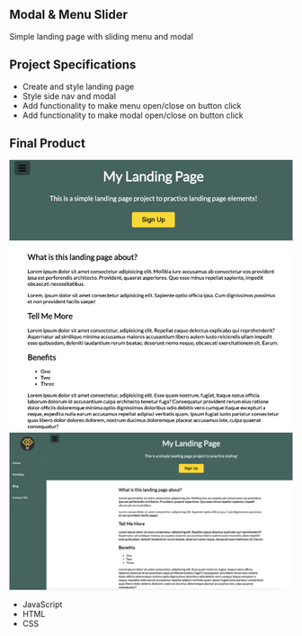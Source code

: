 ## Modal & Menu Slider

Simple landing page with sliding menu and modal

## Project Specifications

- Create and style landing page
- Style side nav and modal
- Add functionality to make menu open/close on button click
- Add functionality to make modal open/close on button click

## Final Product

!["Landing Page"](https://raw.githubusercontent.com/yuzhakova/modal-menu-slider/main/landing-page.png)
!["Sidebar"](https://raw.githubusercontent.com/yuzhakova/modal-menu-slider/main/landing-page-sidebar.png)

- JavaScript
- HTML
- CSS